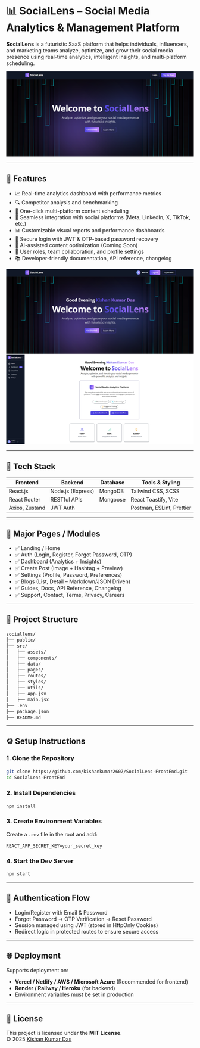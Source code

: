 # 📊 SocialLens – Social Media Analytics & Management Platform

**SocialLens** is a futuristic SaaS platform that helps individuals, influencers, and marketing teams analyze, optimize, and grow their social media presence using real-time analytics, intelligent insights, and multi-platform scheduling.

![SocialLens Banner](./public/assets/readmeImage/main-banner.png)

---

## 🚀 Features

- 📈 Real-time analytics dashboard with performance metrics
- 🔍 Competitor analysis and benchmarking
- 📅 One-click multi-platform content scheduling
- 🧩 Seamless integration with social platforms (Meta, LinkedIn, X, TikTok, etc.)
- 📊 Customizable visual reports and performance dashboards
- 🔐 Secure login with JWT & OTP-based password recovery
- 🧠 AI-assisted content optimization (Coming Soon)
- 👥 User roles, team collaboration, and profile settings
- 📚 Developer-friendly documentation, API reference, changelog

![SocialLens Banner](./public/assets/readmeImage/banner.png)
![SocialLens Dashboard](./public/assets/readmeImage/dashboard.png)

---

## 🧠 Tech Stack

| Frontend         | Backend         | Database       | Tools & Styling       |
|------------------|------------------|----------------|------------------------|
| React.js         | Node.js (Express) | MongoDB       | Tailwind CSS, SCSS     |
| React Router     | RESTful APIs      | Mongoose       | React Toastify, Vite   |
| Axios, Zustand   | JWT Auth          |                | Postman, ESLint, Prettier |

---

## 🧭 Major Pages / Modules

- ✅ Landing / Home
- ✅ Auth (Login, Register, Forgot Password, OTP)
- ✅ Dashboard (Analytics + Insights)
- ✅ Create Post (Image + Hashtag + Preview)
- ✅ Settings (Profile, Password, Preferences)
- ✅ Blogs (List, Detail – Markdown/JSON Driven)
- ✅ Guides, Docs, API Reference, Changelog
- ✅ Support, Contact, Terms, Privacy, Careers

---

## 📁 Project Structure

```
sociallens/
├── public/
├── src/
│   ├── assets/
│   ├── components/
│   ├── data/
│   ├── pages/
│   ├── routes/
│   ├── styles/
│   ├── utils/
│   ├── App.jsx
│   ├── main.jsx
├── .env
├── package.json
├── README.md
```

---

## ⚙️ Setup Instructions

### 1. Clone the Repository

```bash
git clone https://github.com/kishankumar2607/SocialLens-FrontEnd.git
cd SocialLens-FrontEnd
```

### 2. Install Dependencies

```bash
npm install
```

### 3. Create Environment Variables

Create a `.env` file in the root and add:

```env
REACT_APP_SECRET_KEY=your_secret_key
```

### 4. Start the Dev Server

```bash
npm start
```

---

## 🔐 Authentication Flow

- Login/Register with Email & Password
- Forgot Password → OTP Verification → Reset Password
- Session managed using JWT (stored in HttpOnly Cookies)
- Redirect logic in protected routes to ensure secure access

---

## 🌐 Deployment

Supports deployment on:
- **Vercel / Netlify / AWS / Microsoft Azure** (Recommended for frontend)
- **Render / Railway / Heroku** (for backend)
- Environment variables must be set in production

---

## 📄 License

This project is licensed under the **MIT License**.  
© 2025 [Kishan Kumar Das](https://github.com/kishankumar2607)
